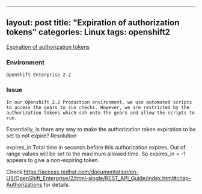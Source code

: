 
---
layout: post
title:  "Expiration of authorization tokens"
categories: Linux
tags: openshift2
---

[Expiration of authorization tokens](https://access.redhat.com/solutions/2485951)


### Environment

    OpenShift Enterprise 2.2

### Issue

    In our Openshift 2.2 Production environment, we use automated scripts to access the gears to run checks. However, we are restricted by the authorization tokens which ssh onto the gears and allow the scripts to run.

Essentially, is there any way to make the authorization token expiration to be set to not expire?
Resolution

expires_in Total time in seconds before this authorization expires. Out of range values will be set to the maximum allowed time.
So expires_in = -1 appears to give a non-expiring token.

Check https://access.redhat.com/documentation/en-US/OpenShift_Enterprise/2/html-single/REST_API_Guide/index.html#chap-Authorizations for details.

